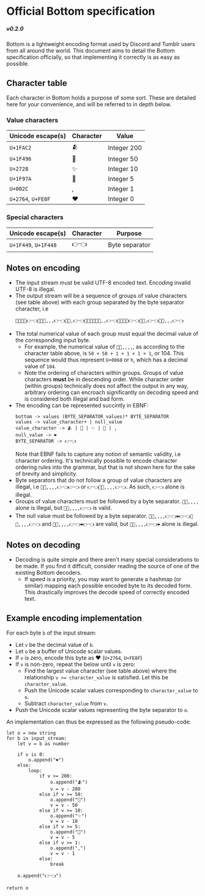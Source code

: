 # Official Bottom specification
##### v0.2.0

Bottom is a lightweight encoding format used by Discord and Tumblr users from all around the world.
This document aims to detail the Bottom specification officially, so that implementing it correctly is as easy as possible.

## Character table
Each character in Bottom holds a purpose of some sort.
These are detailed here for your convenience, and will be referred to in depth below.

### Value characters
| Unicode escape(s)     | Character  | Value        |
|-----------------------|------------|--------------|
| `U+1FAC2`             | 🫂          | Integer 200  |
| `U+1F496`             | 💖         | Integer 50   |
| `U+2728`              | ✨         | Integer 10   |
| `U+1F97A`             | 🥺         | Integer 5    |
| `U+002C`              | ,          | Integer 1    |
| `U+2764`, `U+FE0F`    | ❤️         | Integer 0    |

### Special characters
| Unicode escape(s)     | Character  | Purpose          |
|-----------------------|------------|------------------|
| `U+1F449`, `U+1F448`  | 👉👈      | Byte separator    |

## Notes on encoding
- The input stream must be valid UTF-8 encoded text. Encoding invalid UTF-8 is illegal.
- The output stream will be a sequence of groups of value characters (see table above) with each group separated by the byte separator character, i.e
    ```
    💖✨✨✨👉👈💖💖🥺,,,👉👈💖💖,👉👈💖✨✨✨✨🥺,,👉👈💖💖✨🥺👉👈💖💖,👉👈💖✨,,,👉👈
    ```
- The total numerical value of each group must equal the decimal value of the corresponding input byte.
    - For example, the numerical value of `💖💖,,,,`, as according to the character table above, is
    `50 + 50 + 1 + 1 + 1 + 1`, or 104. This sequence would thus represent `U+0068` or `h`,
    which has a decimal value of `104`.
    - Note the ordering of characters within groups. Groups of value characters **must** be in descending order.
    While character order (within groups) technically does not affect the output in any way,
    arbitrary ordering can encroach significantly on decoding speed and is considered both illegal and bad form.
- The encoding can be represented succintly in EBNF:
    ```
    bottom -> values (BYTE_SEPARATOR values)* BYTE_SEPARATOR
    values -> value_character+ | null_value
    value_character -> 🫂 | 💖 | ✨ | 🥺 | ,
    null_value -> ❤️
    BYTE_SEPARATOR -> 👉👈
    ```
    Note that EBNF fails to capture any notion of semantic validity, i.e character ordering.
    It's technically possible to encode character ordering rules into the grammar, but that is not shown here
    for the sake of brevity and simplicity.
- Byte separators that do not follow a group of value characters are illegal, i.e `💖💖,,,,👉👈👉👈`
    or `👉👈💖💖,,,,👉👈`. As such, `👉👈` alone is illegal.
- Groups of value characters must be followed by a byte separator. `💖💖,,,,` alone is illegal, but `💖💖,,,,👉👈` is valid.
- The null value must be followed by a byte separator. `💖💖,,,,👉👈❤️👉👈💖💖,,,,👉👈` and `💖💖,,,,👉👈❤️👉👈` are valid, but `💖💖,,,,👉👈❤️` alone is illegal.

## Notes on decoding
- Decoding is quite simple and there aren't many special considerations to be made.
    If you find it difficult, consider reading the source of one of the existing Bottom decoders.
    - If speed is a priority, you may want to generate a hashmap (or similar) mapping each possible encoded byte to
    its decoded form. This drastically improves the decode speed of correctly encoded text.


## Example encoding implementation
For each byte `b` of the input stream:
- Let `v` be the decimal value of `b`.
- Let `o` be a buffer of Unicode scalar values.
- If `v` is zero, encode this byte as ❤️ (`U+2764`, `U+FE0F`)
- If `v` is non-zero, repeat the below until `v` is zero:
    - Find the largest value character (see table above) where the relationship `v >= character_value` is satisfied. Let this be `character_value`.
    - Push the Unicode scalar values corresponding to `character_value` to `o`.
    - Subtract `character_value` from `v`.
- Push the Unicode scalar values representing the byte separator to `o`.

An implementation can thus be expressed as the following pseudo-code:
```
let o = new string
for b in input_stream:
    let v = b as number

    if v is 0:
        o.append("❤️")
    else:
        loop:
            if v >= 200:
                o.append("🫂")
                v = v - 200
            else if v >= 50:
                o.append("💖")
                v = v - 50
            else if v >= 10:
                o.append("✨")
                v = v - 10
            else if v >= 5:
                o.append("🥺")
                v = v - 5
            else if v >= 1:
                o.append(",")
                v = v - 1
            else:
                break

    o.append("👉👈")

return o
```
